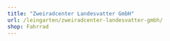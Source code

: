 ```yaml
---
title: "Zweiradcenter Landesvatter GmbH"
url: /leingarten/zweiradcenter-landesvatter-gmbh/
shop: Fahrrad
---
```

